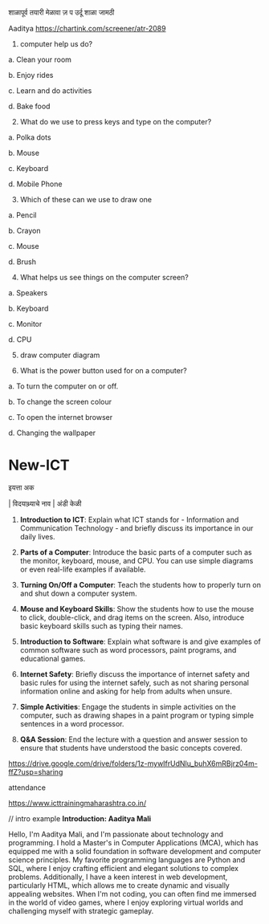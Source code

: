 

शाळापूर्व तयारी मेळावा 
ज़ प उर्दू शाळा जामठी 






Aaditya
https://chartink.com/screener/atr-2089

1. computer help us do?

a. Clean your room

b. Enjoy rides

c. Learn and do activities

d. Bake food

2. What do we use to press keys and type on the computer?

a. Polka dots

b. Mouse

c. Keyboard

d. Mobile Phone

3. Which of these can we use to draw one

a. Pencil

b. Crayon

c. Mouse

d. Brush

4. What helps us see things on the computer screen?

a. Speakers

b. Keyboard

c. Monitor

d. CPU

5. draw computer diagram

6. What is the power button used for on a computer?

a. To turn the computer on or off.

b. To change the screen colour

c. To open the internet browser

d. Changing the wallpaper

# New-ICT

इयत्ता
अक

| विदयाथ्र्याचे नाव |
अंडी 
केळी 





1. **Introduction to ICT**: Explain what ICT stands for - Information and Communication Technology - and briefly discuss its importance in our daily lives.

2. **Parts of a Computer**: Introduce the basic parts of a computer such as the monitor, keyboard, mouse, and CPU. You can use simple diagrams or even real-life examples if available.

3. **Turning On/Off a Computer**: Teach the students how to properly turn on and shut down a computer system.

4. **Mouse and Keyboard Skills**: Show the students how to use the mouse to click, double-click, and drag items on the screen. Also, introduce basic keyboard skills such as typing their names.

5. **Introduction to Software**: Explain what software is and give examples of common software such as word processors, paint programs, and educational games.

6. **Internet Safety**: Briefly discuss the importance of internet safety and basic rules for using the internet safely, such as not sharing personal information online and asking for help from adults when unsure.

7. **Simple Activities**: Engage the students in simple activities on the computer, such as drawing shapes in a paint program or typing simple sentences in a word processor.

8. **Q&A Session**: End the lecture with a question and answer session to ensure that students have understood the basic concepts covered.

https://drive.google.com/drive/folders/1z-mywIfrUdNlu_buhX6mRBjrz04m-ffZ?usp=sharing


attendance

https://www.icttrainingmaharashtra.co.in/


// intro example
**Introduction: Aaditya Mali**

Hello, I'm Aaditya Mali, and I'm passionate about technology and programming. I hold a Master's in Computer Applications (MCA), which has equipped me with a solid foundation in software development and computer science principles. My favorite programming languages are Python and SQL, where I enjoy crafting efficient and elegant solutions to complex problems. Additionally, I have a keen interest in web development, particularly HTML, which allows me to create dynamic and visually appealing websites. When I'm not coding, you can often find me immersed in the world of video games, where I enjoy exploring virtual worlds and challenging myself with strategic gameplay.


